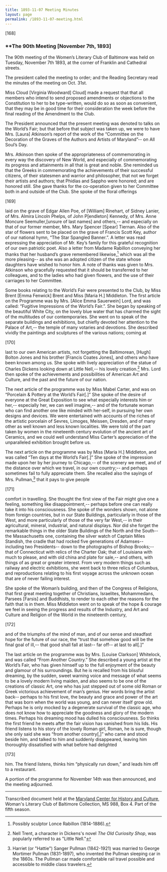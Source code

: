 ```yaml
---
title: 1893-11-07 Meeting Minutes
layout: page
permalink: /1893-11-07-meeting.html
---
```

[168]

### **The 90th Meeting [November 7th, 1893]

The 90th meeting of the Women’s Literary Club of Baltimore was held on Tuesday, November 7th 1893, at the corner of Franklin and Cathedral streets.

The president called the meeting to order; and the Reading Secretary read the minutes of the meeting on Oct. 31st.

Miss Cloud [Virginia Woodward] Cloud] made a request that that all members who intend to send proposed amendments or objections to the Constitution to her to be type-written, would do so as soon as convenient, that they may be in good time for their consideration the week before the final reading of the Amendment to the Club.

The President announced that the present meeting was denoted to talks on the World’s Fair; but that before that subject was taken up, we were to have Mrs. [Laura] Atkinson’s report of the work of the “Committee on the Decoration of the Graves of the Authors and Artists of Maryland”-- on All Soul’s Day.

Mrs. Atkinson then spoke of the appropriateness of commemorating in every way the discovery of New World, and especially of commemorating its progress and attainments in all that is great and noble. She reminded us that the Greeks in commemorating the achievements of their successful citizens, of their statesmen and warrior and philosopher, that not we forget their artists and authors; that Phidias and Sappho were honored; and are honored still. She gave thanks for the co-operation given to her Committee both in and outside of the Club. She spoke of the floral offerings

[169]

laid on the grave of Edgar Allen Poe, of [William] Rinehart, of Sidney Lanier, of Mrs. Almira Lincoln Phelps, of John P[endleton] Kennedy, of Mrs. Anne Moncure Seemuller,[unsure of last names] and others,-- and especially on that of our former member, Mrs. Mary Spencer [Spear] Tiernan. Also of the star of flowers sent to be placed on the grave of Francis Scott Key, author of our national hymn, “The Star Spangled Banner.”. A letter was read expressing the appreciation of Mr. Key’s family for this grateful recognition of our own patriotic poet. Also a letter from Madame Rabillon conveying her thanks that her husband’s grave remembered likewise,[^Rabillon] which was all the more pleasing-- as she was an adopted citizen of the state whose daughters have wished to honor him. A note of thanks was given to Mrs. Atkinson who gracefully requested that it should be transferred to her colleagues, and to the ladies who had given flowers, and the use of their carriages to her Committee.
[^Rabillon]: Possibly sculptor Lonce Rabillon (1814-1886).

Some books relating to the World’s Fair were presented to the Club, by Miss Brent [Emma Fenwick] Brent and Miss [Maria H.] Middleton. The first article on the Programme was by Mrs. [Alice Emma Sauerwein] Lord, and was called: “Fugitive Impressions of the World’s Fair.”. She began by speaking of the beautiful White City, on the lovely blue water that has charmed the sight of the multitudes of our contemporaries. She went on to speak of the separate buildings and exhibitions, but chiefly devoted her attention to the Palace of Art,-- the temple of many votaries and devotions. She described vividly the paintings and sculptures of the various nations; coming at

[170]

last to our own American artists, not forgetting the Baltimorean, [Hugh] Bolton Jones and his brother [Francis Coates Jones], and others who have been known among us. She spoke with lively appreciation of the statue of Charles Dickens looking down at Little Nell,-- his lovely creation.[^Nell] Mrs. Lord then spoke of the achievements and possibilities of American Art and Culture, and the past and the future of our nation.
[^Nell]: Nell Trent, a character in Dickens's novel _The Old Curiosity Shop_, was popularly referred to as "Little Nell."
 
The next article of the programme was by Miss Mabel Carter, and was on “Porcelain & Pottery at the World’s Fair[.]” She spoke of the desire of everyone at the Great Exposition to see what especially interests him or her,-- especially her, we can well imagine,-- and of the fortunate woman who can find another one like minded with her-self, in pursuing her own designs and devices. We were entertained with accounts of the riches of the artistic porcelain of Sevres, Limoges, Meissen, Dresden, and of many other as well known and less known localities. We were told of the part taken by women in the nineteenth century evolution of the ancient art of Ceramics, and we could well understand Miss Carter’s appreciation of the unparalleled exhibition brought before us.

The next article on the programme was by Miss [Maria H.] Middleton, and was called “Ten days at the World’s Fair[.]” She spoke of the impression made upon her by her journey to Chicago,-- of the scenery we meet, and of the distance over which we travel, in our own country;-- and perhaps sometimes fail to fully appreciate them. She recalled also the sayings of Mrs. Pullman,[^MrsP] that it pays to give people
[^MrsP]: Harriet (or "Hattie") Sanger Pullman (1842-1921) was married to George Mortimer Pullman (1831-1897), who invented the Pullman sleeping car in the 1860s. The Pullman car made comfortable rail travel possible and accessible to  middle class travelers.

[171]

comfort in travelling. She thought the first view of the Fair might give one a feeling, something like disappointment,-- perhaps before one can really take it into his consciousness. She spoke of the wonders shown, not alone from foreign countries, but in our State Buildings, particularly in those of the West, and more particularly of those of the very far West,-- in their agricultural, mineral, industrial, and natural displays. Nor did she forget the remarkable things in the older State Buildings of the North and the South-- the Massachusetts one, containing the silver watch of Captain Miles Standish, the cradle that had rocked five generations of Adamses-- including two Presidents-- down to the photographs of Bishop Brooks;-- that of Connecticut with relics of the Charter Oak; that of Louisiana with much to please, and with old china and plate for sale,-- and others, with things of as great or greater interest. From very modern things such as railway and electric exhibitions, she went back to three relics of Columbus, and reproductions relating to his first voyage across the unknown ocean that are of never failing interest.

She spoke of the Woman’s building, and then of the Congress of Religions, that first great meeting together of Christians, Israelites, Mohammedans, Parsees [Farsis] and Buddhists, to render to each other the reasons for the faith that is in them. Miss Middleton went on to speak of the hope & courage we feel in seeing the progress and results of the Industry, and Art and Culture and Religion of the World in the nineteenth century,

[172]

and of the triumphs of the mind of man, and of our sense and steadfast hope for the future of our race, the “trust that somehow good will be the final goal of ill,-- that good shall fall at last-- far off-- at last to all[.]”

The last article on the programme was by Mrs. [Louise Clarkson] Whitelock, and was called “From Another Country.” She described a young artist at the World’s Fair, who has given himself up to the full enjoyment of the beauty and glamour of his surroundings. But he is recalled from his blissful dreaming, by the sudden, sweet warning voice and message of what seems to be a lovely modern living maiden, and also seems to be one of the creations of classic Art, one who has just stepped out of some old Roman or Greek victorious achievement of man’s genius. Her words bring the artist back-- perhaps to his first love, the beauty and grace and power of the art that was born when the world was young, and can never itself grow old. Perhaps he is only mocked by a degenerate survival of the classic age, who does not know how to appreciate the goodness and glory of the modern times. Perhaps his dreaming mood has dulled his consciousness. So thinks the first friend he meets after the fair vision has vanished from his lids. His friend listens to his story of the lovely Roman girl, Roman, he is sure, though she only said she was “from another country[,]” who came and stood beside him, and talked to him and suddenly disappeared, leaving him thoroughly dissatisfied with what before had delighted

[173]

him. The friend listens, thinks him “physically run down,” and leads him off to a restaurant.

A portion of the programme for November 14th was then announced, and the meeting adjourned.
<hr>

Transcribed document held at the [Maryland Center for History and Culture](http://mdhs.org/), Woman's Literary Club of Baltimore Collection, MS 988, Box 4. Part of the fifth season.